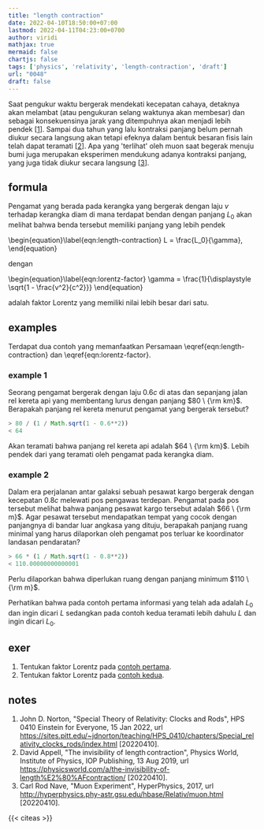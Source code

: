 ```yaml
---
title: "length contraction"
date: 2022-04-10T18:50:00+07:00
lastmod: 2022-04-11T04:23:00+0700
author: viridi
mathjax: true
mermaid: false
chartjs: false
tags: ['physics', 'relativity', 'length-contraction', 'draft']
url: "0048"
draft: false
---
```

Saat pengukur waktu bergerak mendekati kecepatan cahaya, detaknya akan melambat (atau pengukuran selang waktunya akan membesar) dan sebagai konsekuensinya jarak yang ditempuhnya akan menjadi lebih pendek [[1](#r01)]. Sampai dua tahun yang lalu kontraksi panjang belum pernah diukur secara langsung akan tetapi efeknya dalam bentuk besaran fisis lain telah dapat teramati [[2](#r02)]. Apa yang 'terlihat' oleh muon saat begerak menuju bumi juga merupakan eksperimen mendukung adanya kontraksi panjang, yang juga tidak diukur secara langsung [[3](#r03)].


## formula
Pengamat yang berada pada kerangka yang bergerak dengan laju $v$ terhadap kerangka diam di mana terdapat bendan dengan panjang $L_0$ akan melihat bahwa benda tersebut memiliki panjang yang lebih pendek

\begin{equation}\label{eqn:length-contraction}
L = \frac{L_0}{\gamma},
\end{equation}

dengan

\begin{equation}\label{eqn:lorentz-factor}
\gamma = \frac{1}{\displaystyle \sqrt{1 - \frac{v^2}{c^2}}}
\end{equation}

adalah faktor Lorentz yang memiliki nilai lebih besar dari satu.


## examples
Terdapat dua contoh yang memanfaatkan Persamaan \eqref{eqn:length-contraction} dan \eqref{eqn:lorentz-factor}.

### example 1
Seorang pengamat bergerak dengan laju $0.6c$ di atas dan sepanjang jalan rel kereta api yang membentang lurus dengan panjang $80 \ {\rm km}$. Berapakah panjang rel kereta menurut pengamat yang bergerak tersebut?

```js
> 80 / (1 / Math.sqrt(1 - 0.6**2))
< 64
```

Akan teramati bahwa panjang rel kereta api adalah $64 \ {\rm km}$. Lebih pendek dari yang teramati oleh pengamat pada kerangka diam.

### example 2
Dalam era perjalanan antar galaksi sebuah pesawat kargo bergerak dengan kecepatan $0.8c$ melewati pos pengawas terdepan. Pengamat pada pos tersebut melihat bahwa panjang pesawat kargo tersebut adalah $66 \ {\rm m}$. Agar pesawat tersebut mendapatkan tempat yang cocok dengan panjangnya di bandar luar angkasa yang dituju, berapakah panjang ruang minimal yang harus dilaporkan oleh pengamat pos terluar ke koordinator landasan pendaratan?

```js
> 66 * (1 / Math.sqrt(1 - 0.8**2))
< 110.00000000000001
```

Perlu dilaporkan bahwa diperlukan ruang dengan panjang minimum $110 \ {\rm m}$.

Perhatikan bahwa pada contoh pertama informasi yang telah ada adalah $L_0$ dan ingin dicari $L$ sedangkan pada contoh kedua teramati lebih dahulu $L$ dan ingin dicari $L_0$.


## exer
1. Tentukan faktor Lorentz pada [contoh pertama](#example-1).
2. Tentukan faktor Lorentz pada [contoh kedua](#example-2).


## notes
1. <a name='r01'></a>John D. Norton, "Special Theory of Relativity: Clocks and Rods", HPS 0410 Einstein for Everyone, 15 Jan 2022, url <https://sites.pitt.edu/~jdnorton/teaching/HPS_0410/chapters/Special_relativity_clocks_rods/index.html> [20220410].
2. <a name='r02'></a>David Appell, "The invisibility of length contraction", Physics World, Institute of Physics, IOP Publishing, 13 Aug 2019, url <https://physicsworld.com/a/the-invisibility-of-length%E2%80%AFcontraction/> [20220410].
3. <a name='r03'></a>Carl Rod Nave, "Muon Experiment", HyperPhysics, 2017, url <http://hyperphysics.phy-astr.gsu.edu/hbase/Relativ/muon.html> [20220410].

{{< citeas >}}
